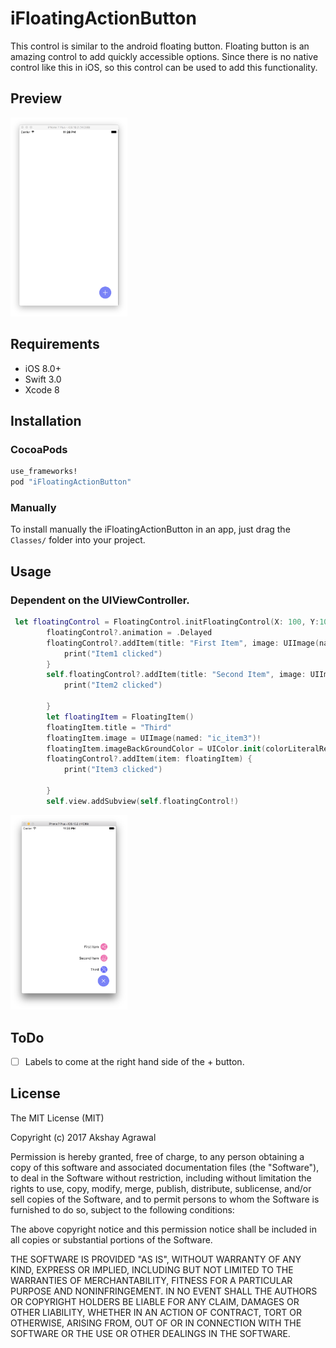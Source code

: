 # iFloatingActionButton

This control is similar to the android floating button. Floating button is an amazing control to add quickly accessible options. Since there is no native control like this in iOS, so this control can be used to add this functionality.
## Preview
<img src="https://github.com/Akshay-iOS-Developer/iFloatingActionButton/blob/master/close.png" width='187' alt="Closed PNG">

## Requirements
* iOS 8.0+
* Swift 3.0
* Xcode 8

## Installation
### CocoaPods
```ruby
use_frameworks!
pod "iFloatingActionButton"
```
### Manually
To install manually the iFloatingActionButton in an app, just drag the `Classes/` folder into your project.

## Usage
### Dependent on the UIViewController.


```swift
 let floatingControl = FloatingControl.initFloatingControl(X: 100, Y:100)
        floatingControl?.animation = .Delayed
        floatingControl?.addItem(title: "First Item", image: UIImage(named: "ic_item1")!) {
            print("Item1 clicked")
        }
        self.floatingControl?.addItem(title: "Second Item", image: UIImage(named: "ic_item2")!) {
            print("Item2 clicked")
            
        }
        let floatingItem = FloatingItem()
        floatingItem.title = "Third"
        floatingItem.image = UIImage(named: "ic_item3")!
        floatingItem.imageBackGroundColor = UIColor.init(colorLiteralRed: 102/255.0, green: 102/255.0, blue: 255/255.0, alpha: 1)
        floatingControl?.addItem(item: floatingItem) {
            print("Item3 clicked")
            
        }
        self.view.addSubview(self.floatingControl!)

```
<img src="https://github.com/Akshay-iOS-Developer/iFloatingActionButton/blob/master/Open.png" width='187' alt="Open PNG">


## ToDo
* [ ] Labels to come at the right hand side of the + button.

## License
The MIT License (MIT)

Copyright (c) 2017 Akshay Agrawal

Permission is hereby granted, free of charge, to any person obtaining a copy
of this software and associated documentation files (the "Software"), to deal
in the Software without restriction, including without limitation the rights
to use, copy, modify, merge, publish, distribute, sublicense, and/or sell
copies of the Software, and to permit persons to whom the Software is
furnished to do so, subject to the following conditions:

The above copyright notice and this permission notice shall be included in all
copies or substantial portions of the Software.

THE SOFTWARE IS PROVIDED "AS IS", WITHOUT WARRANTY OF ANY KIND, EXPRESS OR
IMPLIED, INCLUDING BUT NOT LIMITED TO THE WARRANTIES OF MERCHANTABILITY,
FITNESS FOR A PARTICULAR PURPOSE AND NONINFRINGEMENT. IN NO EVENT SHALL THE
AUTHORS OR COPYRIGHT HOLDERS BE LIABLE FOR ANY CLAIM, DAMAGES OR OTHER
LIABILITY, WHETHER IN AN ACTION OF CONTRACT, TORT OR OTHERWISE, ARISING FROM,
OUT OF OR IN CONNECTION WITH THE SOFTWARE OR THE USE OR OTHER DEALINGS IN THE
SOFTWARE.
